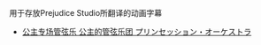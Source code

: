 用于存放Prejudice Studio所翻译的动画字幕
- [公主专场管弦乐 公主的管弦乐团 プリンセッション・オーケストラ](https://github.com/Prejudice-Studio/SubtitleBackUp/tree/main/%E5%85%AC%E4%B8%BB%E4%B8%93%E5%9C%BA%E7%AE%A1%E5%BC%A6%E4%B9%90%20%E3%83%97%E3%83%AA%E3%83%B3%E3%82%BB%E3%83%83%E3%82%B7%E3%83%A7%E3%83%B3%E3%83%BB%E3%82%AA%E3%83%BC%E3%82%B1%E3%82%B9%E3%83%88%E3%83%A9)

